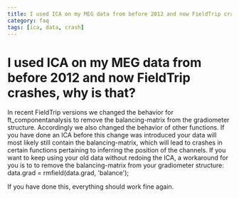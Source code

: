 ```yaml
---
title: I used ICA on my MEG data from before 2012 and now FieldTrip crashes, why is that?
category: faq
tags: [ica, data, crash]
---
```


# I used ICA on my MEG data from before 2012 and now FieldTrip crashes, why is that?

In recent FieldTrip versions we changed the behavior for ft_componentanalysis to remove the balancing-matrix from the gradiometer structure. Accordingly we also changed the behavior of other functions. If you have done an ICA before this change was introduced your data will most likely still contain the balancing-matrix, which will lead to crashes in certain functions pertaining to inferring the position of the channels. If you want to keep using your old data without redoing the ICA, a workaround for you is to to remove the balancing-matrix from your gradiometer structure:
data.grad = rmfield(data.grad, 'balance');

If you have done this, everything should work fine again.
